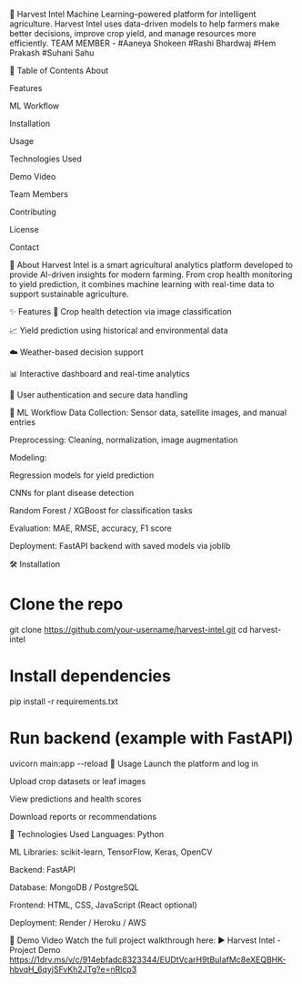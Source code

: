 🌾 Harvest Intel
Machine Learning–powered platform for intelligent agriculture.
Harvest Intel uses data-driven models to help farmers make better decisions, improve crop yield, and manage resources more efficiently.
TEAM MEMBER - 
#Aaneya Shokeen 
#Rashi Bhardwaj 
#Hem Prakash 
#Suhani Sahu 

📌 Table of Contents
About

Features

ML Workflow

Installation

Usage

Technologies Used

Demo Video

Team Members

Contributing

License

Contact

📖 About
Harvest Intel is a smart agricultural analytics platform developed to provide AI-driven insights for modern farming. From crop health monitoring to yield prediction, it combines machine learning with real-time data to support sustainable agriculture.

✨ Features
🌿 Crop health detection via image classification

📈 Yield prediction using historical and environmental data

☁️ Weather-based decision support

📊 Interactive dashboard and real-time analytics

🔐 User authentication and secure data handling

🧠 ML Workflow
Data Collection: Sensor data, satellite images, and manual entries

Preprocessing: Cleaning, normalization, image augmentation

Modeling:

Regression models for yield prediction

CNNs for plant disease detection

Random Forest / XGBoost for classification tasks

Evaluation: MAE, RMSE, accuracy, F1 score

Deployment: FastAPI backend with saved models via joblib

🛠️ Installation
# Clone the repo
git clone https://github.com/your-username/harvest-intel.git
cd harvest-intel

# Install dependencies
pip install -r requirements.txt

# Run backend (example with FastAPI)
uvicorn main:app --reload
🚀 Usage
Launch the platform and log in

Upload crop datasets or leaf images

View predictions and health scores

Download reports or recommendations

🧰 Technologies Used
Languages: Python

ML Libraries: scikit-learn, TensorFlow, Keras, OpenCV

Backend: FastAPI

Database: MongoDB / PostgreSQL

Frontend: HTML, CSS, JavaScript (React optional)

Deployment: Render / Heroku / AWS

🎥 Demo Video
Watch the full project walkthrough here:
▶️ Harvest Intel - Project Demo
https://1drv.ms/v/c/914ebfadc8323344/EUDtVcarH9tBuIafMc8eXEQBHK-hbvqH_6qyjSFvKh2JTg?e=nRlcp3




